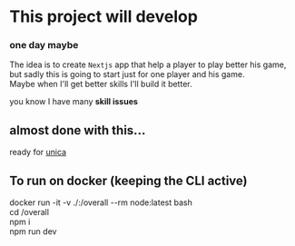 # This project will develop
### one day maybe

The idea is to create `Nextjs` app that help a player to play better his game,
but sadly this is going to start just for one player and his game.    
Maybe when I'll get better skills I'll build it better.

you know I have many **skill issues**

## almost done with this...
ready for [unica](https://unica.istruzione.gov.it/portale/it/home)

## To run on docker (keeping the CLI active)  
docker run -it -v ./:/overall --rm node:latest bash  
cd /overall  
npm i  
npm run dev  